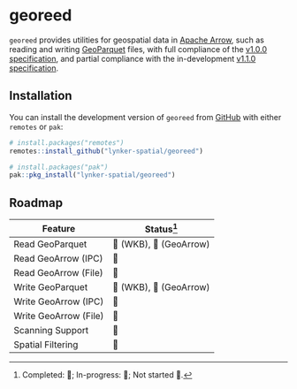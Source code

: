 
<!-- README.md is generated from README.Rmd. Please edit that file -->

# georeed

<!-- badges: start -->
<!-- badges: end -->

`georeed` provides utilities for geospatial data in [Apache
Arrow](https://arrow.apache.org/), such as reading and writing
[GeoParquet](https://geoparquet.org/) files, with full compliance of the
[v1.0.0 specification](https://geoparquet.org/releases/v1.0.0/), and
partial compliance with the in-development [v1.1.0
specification](https://github.com/opengeospatial/geoparquet/blob/eec4cf8e6891147b91049fc283727f837438a35a/format-specs/geoparquet.md).

## Installation

You can install the development version of `georeed` from
[GitHub](https://github.com/) with either `remotes` or `pak`:

``` r
# install.packages("remotes")
remotes::install_github("lynker-spatial/georeed")

# install.packages("pak")
pak::pkg_install("lynker-spatial/georeed")
```

## Roadmap

| Feature               | Status[^1]                                                   |
|-----------------------|--------------------------------------------------------------|
| Read GeoParquet       | :large_blue_circle: (WKB), :large_orange_diamond: (GeoArrow) |
| Read GeoArrow (IPC)   | :red_circle:                                                 |
| Read GeoArrow (File)  | :red_circle:                                                 |
| Write GeoParquet      | :large_blue_circle: (WKB), :large_blue_circle: (GeoArrow)    |
| Write GeoArrow (IPC)  | :red_circle:                                                 |
| Write GeoArrow (File) | :red_circle:                                                 |
| Scanning Support      | :red_circle:                                                 |
| Spatial Filtering     | :red_circle:                                                 |

[^1]: Completed: :large_blue_circle:; In-progress:
    :large_orange_diamond:; Not started :red_circle:.
